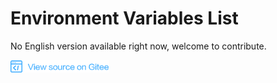 # Environment Variables List

No English version available right now, welcome to contribute.

<a href="https://gitee.com/mindspore/docs/blob/master/docs/note/source_en/env_var_list.md" target="_blank"><img src="./_static/logo_source.png"></a>
